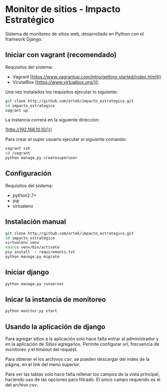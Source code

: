 # Monitor de sitios - Impacto Estratégico

Sistema de monitoreo de sitios web, desarrollado en Python con el framwork Django.

## Iniciar con vagrant (recomendado)

Requisitos del sistema:

* Vagrant [https://www.vagrantup.com/intro/getting-started/index.html]()
* VirutalBox [https://www.virtualbox.org/]()

Una vez instalados los requisitos ejecutar lo siguiente:

```bash
git clone http://github.com/ertek/impacto_estrategico.git
cd impacto_estrategico
vagrant up
```

La instancia correrá en la siguiente direccion:

[http://192.168.10.10/]()

Para crear el super usuario ejecutar el siguiente comando:

```bash
vagrant ssh
cd /vagrant
python manage.py createsuperuser
```

## Configuración

Requisitos del sistema:

* python2.7+
* pip
* virtualenv

## Instalación manual

```bash
git clone http://github.com/ertek/impacto_estrategico.git
cd impacto_estrategico
virtualenv venv
source venv/bin/activate
pip install -r requirements.txt
python manage.py migrate
```

## Iniciar django

```bash
python manage.py runserver
```

## Inicar la instancia de monitoreo

```bash
python monitor.py start
```

## Usando la aplicación de django

Para agregar sitios a la aplicación solo hace falta entrar al administrador y en la aplicación de *Sitios* agregarlos. Permite configurar url, frecuencia de monitoreo y el timeout del request.

Para obtener el los archivos *csv*, se pueden descargar del index de la página, en el link del menú superior.

Para ver las tablas solo hace falta rellenar los campos de la vista principal, haciendo uso de las opciones para filtrado. El único campo requerido es el del archivo *csv*.